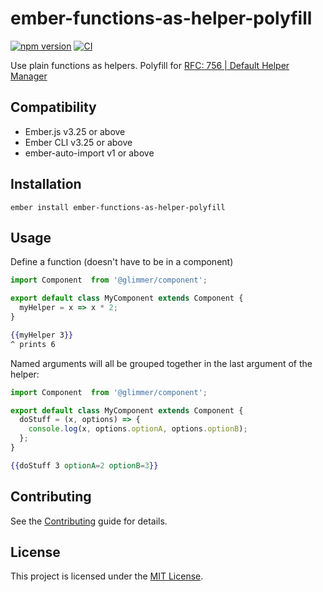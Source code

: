 # ember-functions-as-helper-polyfill

[![npm version](https://badge.fury.io/js/ember-functions-as-helper-polyfill.svg)](https://badge.fury.io/js/ember-functions-as-helper-polyfill)
[![CI](https://github.com/NullVoxPopuli/ember-functions-as-helper-polyfill/actions/workflows/ci.yml/badge.svg?branch=main&event=push)](https://github.com/NullVoxPopuli/ember-functions-as-helper-polyfill/actions/workflows/ci.yml)


Use plain functions as helpers.
Polyfill for [RFC: 756 | Default Helper Manager](https://github.com/emberjs/rfcs/pull/756)

## Compatibility

* Ember.js v3.25 or above
* Ember CLI v3.25 or above
* ember-auto-import v1 or above


## Installation

```
ember install ember-functions-as-helper-polyfill
```

## Usage

Define a function (doesn't have to be in a component)

```js
import Component  from '@glimmer/component';

export default class MyComponent extends Component {
  myHelper = x => x * 2;
}
```
```hbs
{{myHelper 3}}
^ prints 6
```

Named arguments will all be grouped together in the last argument of the helper:

```js
import Component  from '@glimmer/component';

export default class MyComponent extends Component {
  doStuff = (x, options) => {
    console.log(x, options.optionA, options.optionB);
  };
}
```
```hbs
{{doStuff 3 optionA=2 optionB=3}}
```


## Contributing

See the [Contributing](CONTRIBUTING.md) guide for details.


## License

This project is licensed under the [MIT License](LICENSE.md).

